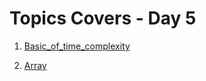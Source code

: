 # Topics Covers - Day 5

1. [Basic_of_time_complexity](../Day_5/DSA/Basics_of_time_complexity/readme.md)

2. [Array](../Day_6/readme.md)